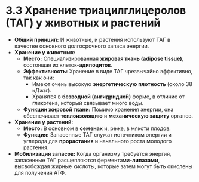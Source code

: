 # 3.3 Хранение триацилглицеролов (ТАГ) у животных и растений

*   **Общий принцип:** И животные, и растения используют ТАГ в качестве основного долгосрочного запаса энергии.
*   **Хранение у животных:**
    *   **Место:** Специализированная **жировая ткань (adipose tissue)**, состоящая из клеток-**адипоцитов**.
    *   **Эффективность:** Хранение в виде ТАГ чрезвычайно эффективно, так как они:
        *   Имеют очень высокую **энергетическую плотность** (около 38 кДж/г).
        *   Хранятся в **безводной (ангидридной)** форме, в отличие от гликогена, который связывает много воды.
    *   **Функции жировой ткани:** Помимо хранения энергии, она обеспечивает **теплоизоляцию** и **механическую защиту** органов.
*   **Хранение у растений:**
    *   **Место:** В основном в **семенах** и, реже, в мякоти плодов.
    *   **Функция:** Запасенные ТАГ служат источником энергии и углерода для **прорастания** и начального роста молодого растения.
*   **Мобилизация запасов:** Когда организму требуется энергия, запасенные ТАГ расщепляются ферментами-**липазами**, высвобождая жирные кислоты, которые затем могут быть окислены для получения АТФ.
